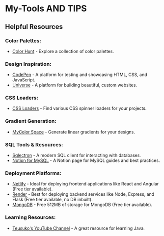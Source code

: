 # My-Tools AND TIPS

## Helpful Resources

### Color Palettes:
- [Color Hunt](https://colorhunt.co/) - Explore a collection of color palettes.

### Design Inspiration:
- [CodePen](https://codepen.io/) - A platform for testing and showcasing HTML, CSS, and JavaScript.
- [Universe](https://www.universe.com/) - A platform for building beautiful, custom websites.

### CSS Loaders:
- [CSS Loaders](https://css-loaders.com/spinner/) - Find various CSS spinner loaders for your projects.

### Gradient Generation:
- [MyColor Space](https://mycolor.space/gradient) - Generate linear gradients for your designs.

### SQL Tools & Resources:
- [Sqlectron](https://sourceforge.net/projects/sqlectron.mirror/) - A modern SQL client for interacting with databases.
- [Notion for MySQL](https://malleable-tulip-3a4.notion.site/SQL-a005824981ed434a88953617783ddd0f#67699a1d135a43d3a9658be0a04a186e) - A Notion page for MySQL guides and best practices.

### Deployment Platforms:
- [Netlify](https://www.netlify.com/) - Ideal for deploying frontend applications like React and Angular (Free tier available).
- [Render](https://render.com/) - Best for deploying backend services like Node, Express, and Flask (Free tier available, no DB inbuilt).
- [MongoDB](https://www.mongodb.com/) - Free 512MB of storage for MongoDB (Free tier available).

### Learning Resources:
- [Teusuko's YouTube Channel](https://www.youtube.com/channel/UCxPb3Zx6D6y9kLvFvluVOmQ) - A great resource for learning Java.
